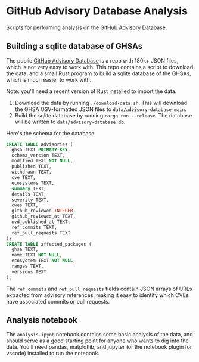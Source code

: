 # GitHub Advisory Database Analysis

Scripts for performing analysis on the GitHub Advisory Database.

## Building a sqlite database of GHSAs

The public [GitHub Advisory Database](https://github.com/github/advisory-database) is a repo with 180k+ JSON files, which is not very easy to work with. This repo contains a script to download the data, and a small Rust program to build a sqlite database of the GHSAs, which is much easier to work with.

Note: you'll need a recent version of Rust installed to import the data.

1. Download the data by running `./download-data.sh`. This will download the GHSA OSV-formatted JSON files to `data/advisory-database-main`.
2. Build the sqlite database by running `cargo run --release`. The database will be written to `data/advisory-database.db`.

Here's the schema for the database:

```sql
CREATE TABLE advisories (
  ghsa TEXT PRIMARY KEY,
  schema_version TEXT,
  modified TEXT NOT NULL,
  published TEXT,
  withdrawn TEXT,
  cve TEXT,
  ecosystems TEXT,
  summary TEXT,
  details TEXT,
  severity TEXT,
  cwes TEXT,
  github_reviewed INTEGER,
  github_reviewed_at TEXT,
  nvd_published_at TEXT,
  ref_commits TEXT,
  ref_pull_requests TEXT
);
CREATE TABLE affected_packages (
  ghsa TEXT,
  name TEXT NOT NULL,
  ecosystem TEXT NOT NULL,
  ranges TEXT,
  versions TEXT
);
```

The `ref_commits` and `ref_pull_requests` fields contain JSON arrays of URLs extracted from advisory references, making it easy to identify which CVEs have associated commits or pull requests.

## Analysis notebook

The `analysis.ipynb` notebook contains some basic analysis of the data, and should serve as a good starting point for anyone who wants to dig into the data. You'll need pandas, matplotlib, and jupyter (or the notebook plugin for vscode) installed to run the notebook.
